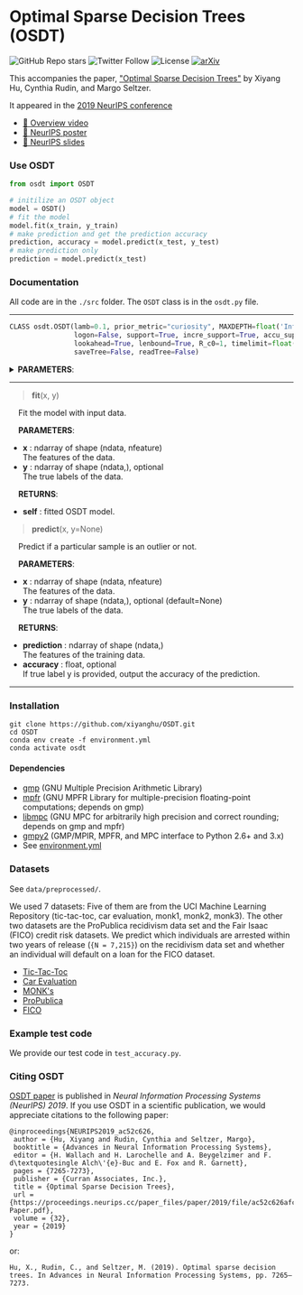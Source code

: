 # Optimal Sparse Decision Trees (OSDT)

![GitHub Repo stars](https://img.shields.io/github/stars/xiyanghu/OSDT?style=social)
![Twitter Follow](https://img.shields.io/twitter/follow/hu_xiyang?style=social)
![License](https://img.shields.io/github/license/xiyanghu/OSDT?color=critical)
[![arXiv](https://img.shields.io/badge/arXiv-1904.12847-b31b1b.svg?style=flat)](https://arxiv.org/abs/1904.12847)

This accompanies the paper, ["Optimal Sparse Decision Trees"](https://arxiv.org/abs/1904.12847) by Xiyang Hu,
Cynthia Rudin, and Margo Seltzer.

It appeared in the [2019 NeurIPS conference](https://nips.cc/Conferences/2019)

* [:movie_camera: Overview video](https://youtu.be/UMjMQaH508M)
* [:newspaper: NeurIPS poster](doc/OSDT_NIPS_Poster.pdf)
* [:notebook_with_decorative_cover: NeurIPS slides](doc/NeurIPSSlides.pdf)

### Use OSDT

```python
from osdt import OSDT

# initilize an OSDT object
model = OSDT()
# fit the model
model.fit(x_train, y_train)
# make prediction and get the prediction accuracy
prediction, accuracy = model.predict(x_test, y_test)
# make prediction only
prediction = model.predict(x_test)
```

### Documentation

All code are in the `./src` folder. The `OSDT` class is in the `osdt.py` file.

---

```python
CLASS osdt.OSDT(lamb=0.1, prior_metric="curiosity", MAXDEPTH=float('Inf'), MAX_NLEAVES=float('Inf'), niter=float('Inf'),
                logon=False, support=True, incre_support=True, accu_support=True, equiv_points=True,
                lookahead=True, lenbound=True, R_c0=1, timelimit=float('Inf'), init_cart=True,
                saveTree=False, readTree=False)
```

<details><summary> <b>PARAMETERS</b>: </summary>
<p>
 
 * **lamb** : float, optional (default=0.1)\
     The regularization parameter lambda of the objective function.
 * **prior_metric** : {'objective', 'bound', 'curiosity', 'entropy', 'gini', 'FIFO'}, optional (default='curiosity')\
     The scheduling policy used to determine the priority of leaves:
     - 'objective' will use the objective function
     - 'bound' will used the lower bound
     - 'curiosity' will use the curiosity
     - 'entropy' will use the entropy
     - 'gini' will use the GINI value
     - 'FIFO' will use first in first out
 * **MAXDEPTH** : int, optional (default=float('Inf'))\
     Maximum depth of the tree.
 * **MAX_NLEAVES** : int, optional (default=float('Inf'))\
     Maximum number of leaves of the tree.
 * **niter** : int, optional (default=float('Inf'))\
     Maximum number of tree evaluations.
 * **logon** : bool, optional (default=False)\
     Record relevant trees and values during the execution.
 * **support** : bool, optional (default=True)\
     Turn on Lower bound on leaf support.
 * **incre_support** : bool, optional (default=True)\
     Turn on Lower bound on incremental classification accuracy.
 * **accu_support** : bool, optional (default=True)\
     Turn on Lower bound on classification accuracy.
 * **equiv_points** : bool, optional (default=True)\
     Turn on Equivalent points bound.
 * **lookahead** : bool, optional (default=True)\
     Turn on Lookahead bound.
 * **lenbound** : bool, optional (default=True)\
     Turn on Prefix-specific upper bound on number of leaves.
 * **R_c0** : float, optional (default=1)\
     The initial risk.
 * **timelimit** : int, optional (default=float('Inf'))\
     Time limit on the running time. Default is True.
 * **init_cart** : bool, optional (default=True)\
     Initialize with CART.
 * **saveTree** : bool, optional (default=False)\
     Save the tree.
 * **readTree** : bool, optional (default=False)\
     Read Tree from the preserved one, and only explore the children of the preserved one.

</p>
</details>

---

> **fit**(x, y)

&nbsp;&nbsp;&nbsp; Fit the model with input data.

&nbsp;&nbsp;&nbsp; **PARAMETERS**:
* **x** : ndarray of shape (ndata, nfeature)\
    The features of the data.
* **y** : ndarray of shape (ndata,), optional\
    The true labels of the data.

&nbsp;&nbsp;&nbsp; **RETURNS**:
* **self** : fitted OSDT model.

> **predict**(x, y=None)

&nbsp;&nbsp;&nbsp; Predict if a particular sample is an outlier or not.

&nbsp;&nbsp;&nbsp; **PARAMETERS**:
* **x** : ndarray of shape (ndata, nfeature)\
    The features of the data.
* **y** : ndarray of shape (ndata,), optional (default=None)\
    The true labels of the data.

&nbsp;&nbsp;&nbsp; **RETURNS**:
* **prediction** : ndarray of shape (ndata,)\
    The features of the training data.
* **accuracy** : float, optional\
    If true label y is provided, output the accuracy of the prediction.

---

### Installation

```shell
git clone https://github.com/xiyanghu/OSDT.git
cd OSDT
conda env create -f environment.yml
conda activate osdt
```

#### Dependencies

* [gmp](https://gmplib.org/) (GNU Multiple Precision Arithmetic Library)
* [mpfr](http://www.mpfr.org/) (GNU MPFR Library for multiple-precision floating-point computations; depends on gmp)
* [libmpc](http://www.multiprecision.org/) (GNU MPC for arbitrarily high precision and correct rounding; depends on gmp and mpfr)
* [gmpy2](https://pypi.org/project/gmpy2/#files) (GMP/MPIR, MPFR, and MPC interface to Python 2.6+ and 3.x)
* See [environment.yml](environment.yml)

<!---
1. Install GMP
   * Run Command `sudo apt install libgmp3-dev`(Ubuntu) OR `brew install gmp`(MacOS) 
   * If the command above does not work, try manual Installation:
      * Download `gmp-6.2.1.tar.xz` from [gmplib.org](https://gmplib.org/)
      * Run command `tar -jvxf gmp-6.2.1.tar.xz`
      * Run command `cd gmp-6.2.1`
      * Run command `./configure`
      * Run command `make`
      * Run command `make check`
      * Run command `sudo make install`
2. Install MPFR
   * Run command `sudo apt install libmpfr-dev`(Ubuntu) OR `brew install mpfr`(MacOS)  
3. Install libmpc
   * Run command `sudo apt install libmpc-dev`(Ubuntu) OR `brew install libmpc`(MacOS)  
4. Install gmpy2
   * Run command `pip install gmpy2`
-->

### Datasets

See `data/preprocessed/`.

We used 7 datasets: Five of them are from the UCI Machine Learning Repository (tic-tac-toc, car evaluation, monk1, monk2, monk3). 
The other two datasets are the ProPublica recidivism data set and the Fair Isaac (FICO) credit risk datasets. 
We predict which individuals are arrested within two years of release (`{N = 7,215}`) on the recidivism data set and whether an individual will default on a loan for the FICO dataset. 
* [Tic-Tac-Toc](https://archive.ics.uci.edu/ml/datasets/tic-tac-toe+Endgame)
* [Car Evaluation](https://archive.ics.uci.edu/ml/datasets/car+evaluation)
* [MONK's](https://archive.ics.uci.edu/ml/datasets/MONK's+Problems)
* [ProPublica](https://www.propublica.org/article/how-we-analyzed-the-compas-recidivism-algorithm)
* [FICO](https://community.fico.com/s/explainable-machine-learning-challenge)


### Example test code

We provide our test code in `test_accuracy.py`.

### Citing OSDT

[OSDT paper](<https://arxiv.org/abs/1904.12847>) is published in
*Neural Information Processing Systems (NeurIPS) 2019*.
If you use OSDT in a scientific publication, we would appreciate
citations to the following paper:

    @inproceedings{NEURIPS2019_ac52c626,
     author = {Hu, Xiyang and Rudin, Cynthia and Seltzer, Margo},
     booktitle = {Advances in Neural Information Processing Systems},
     editor = {H. Wallach and H. Larochelle and A. Beygelzimer and F. d\textquotesingle Alch\'{e}-Buc and E. Fox and R. Garnett},
     pages = {7265-7273},
     publisher = {Curran Associates, Inc.},
     title = {Optimal Sparse Decision Trees},
     url = {https://proceedings.neurips.cc/paper_files/paper/2019/file/ac52c626afc10d4075708ac4c778ddfc-Paper.pdf},
     volume = {32},
     year = {2019}
    }


or:

    Hu, X., Rudin, C., and Seltzer, M. (2019). Optimal sparse decision trees. In Advances in Neural Information Processing Systems, pp. 7265–7273.
